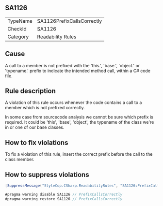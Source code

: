 ﻿## SA1126

<table>
<tr>
  <td>TypeName</td>
  <td>SA1126PrefixCallsCorrectly</td>
</tr>
<tr>
  <td>CheckId</td>
  <td>SA1126</td>
</tr>
<tr>
  <td>Category</td>
  <td>Readability Rules</td>
</tr>
</table>

## Cause

A call to a member is not prefixed with the 'this.', 'base.', 'object.' or 'typename.' prefix to indicate the intended method call, within a C# code file.

## Rule description

A violation of this rule occurs whenever the code contains a call to a member which is not prefixed correctly.

In some case from sourcecode analysis we cannot be sure which prefix is required. 
                    It could be 'this', 'base', 'object', the typename of the class we're in or one 
                    of our base classes.

## How to fix violations

To fix a violation of this rule, insert the correct prefix before the call to the class member.

## How to suppress violations

```csharp
[SuppressMessage("StyleCop.CSharp.ReadabilityRules", "SA1126:PrefixCallsCorrectly", Justification = "Reviewed.")]
```

```csharp
#pragma warning disable SA1126 // PrefixCallsCorrectly
#pragma warning restore SA1126 // PrefixCallsCorrectly
```
